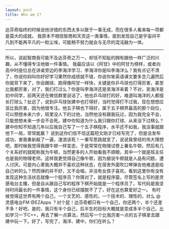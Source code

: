 ```yaml
---
layout: post
title: Who am I?
---
```


达芬奇临终的时候说他涉猎的东西太多以致于一事无成，而在很多人看来每一项都是莫大的成就。
我原本不相信智商和天资这一类事情，直到发现自己是宇宙间平凡到不能再平凡的一粒尘埃，可能稍不努力就会与无尽的混沌融为一体。

---

所以，说起智商我可能不及达芬奇之万一，却恬不知耻的拥有跟他一样广泛的兴趣，从不懂得专注地做一件事情。
我最应该以《阿甘》中的阿甘为榜样，或者向高中时座位总在讲桌旁边的李海洋学习，李海洋你是叫李海洋么？我有点记不清了，你说你妈叫你好好学习果然你成绩就不错，你说你笨英语课文要多念几遍然后你就背下来了，你会踢球、跑得像阿甘一样快，关键是你乒乓球也打得厉害，甚至比我都厉害，对了，我们打过么？你是叫李海洋还是吴海洋来着？不对，吴海洋是初中同学，前两天还在微信群里说话了，他也乒乓球打的好，难道叫海洋的人都擅长打球么？扯远了，说到乒乓球张建中也打得好，当时觉得打不过我，现在想想应该比我厉害，因为他很专注。他五子棋也下得好，属于五子棋界最高的那个段位，可以预想未来六步，班里没人下的过他，当然他没有跟我玩过，因为我完全不会，只能想想未来一步会不会死。建中你知道为什么我只跟你打球、从来没下过棋么？建中你知不知道几年以后我自己写了一个五子棋程序，水平还不如我，我没事就跟他下一局，常常能赢？
说到这你们信不信这篇短文刚才已经写完了，但是没发布成功，害我重新敲了一遍，渣浪该死！一重写思路就变了，说说我曾经的伟大理想吧，那时候我觉得我跟牛顿一样变态，于是常常在物理试卷上署名牛顿，然后有几个关系好的就昵称我为牛顿，当然更多的人开始看我不顺眼，其中一个就是班主任也是我的物理老师。这样我更觉得自己像牛顿，因为据说牛顿就是人品有问题，遭人讨厌。可是内心里我大概并不喜欢这种状态，在宿舍外面吹口琴弹吉他难道是给自己听的么？然而弹的并不好，又不会唱，并没有女孩子喜欢。看到这里你有没有发现这种生活状态就像一个程序员？你猜对了，就是程序猿，尽管签名上写的是灵感电台主播，但是自从跟自己写的程序下棋开始就是一个程序员了，写代码是我坚持时间最长的一件事情，这个身份已经摆脱不了了，好在这也算爱好之一。
有时候觉得这世界有两个自己，一个文艺的、感性的，一个技术的、理性的，对么 @灵感电台FM @EZApps ？对个屁！达芬奇都只有一个自己，你还两个，半个还差不多！好吧，是的，我只有半个自己，后半生的目标大概就是变成多半个自己，比如学习一下C++，再去了解一点算法，然后写一个比我厉害一点的五子棋拿去跟建中玩一下。好了，写完了，海洋、建中，你们在听么？
